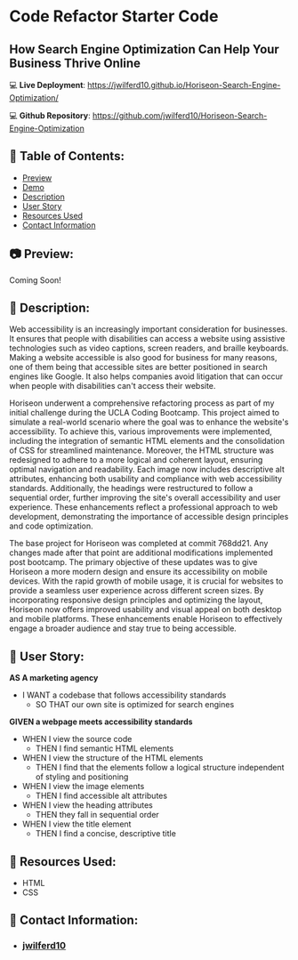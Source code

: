# Code Refactor Starter Code

## How Search Engine Optimization Can Help Your Business Thrive Online

:computer: **Live Deployment**: https://jwilferd10.github.io/Horiseon-Search-Engine-Optimization/

:computer: **Github Repository**: https://github.com/jwilferd10/Horiseon-Search-Engine-Optimization

## :open_file_folder: Table of Contents:
  - [Preview](#camera-preview)
  - [Demo](#movie_camera-demo)
  - [Description](#wave-description)
  - [User Story](#book-user-story)
  - [Resources Used](#floppy_disk-resources-used)
  - [Contact Information](#e-mail-contact-information)

## :camera: Preview:
Coming Soon!

## :wave: Description: 
Web accessibility is an increasingly important consideration for businesses. It ensures that people with disabilities can access a website using assistive technologies such as video captions, screen readers, and braille keyboards. Making a website accessible is also good for business for many reasons, one of them being that accessible sites are better positioned in search engines like Google. It also helps companies avoid litigation that can occur when people with disabilities can't access their website.

Horiseon underwent a comprehensive refactoring process as part of my initial challenge during the UCLA Coding Bootcamp. This project aimed to simulate a real-world scenario where the goal was to enhance the website's accessibility. To achieve this, various improvements were implemented, including the integration of semantic HTML elements and the consolidation of CSS for streamlined maintenance. Moreover, the HTML structure was redesigned to adhere to a more logical and coherent layout, ensuring optimal navigation and readability. Each image now includes descriptive alt attributes, enhancing both usability and compliance with web accessibility standards. Additionally, the headings were restructured to follow a sequential order, further improving the site's overall accessibility and user experience. These enhancements reflect a professional approach to web development, demonstrating the importance of accessible design principles and code optimization.

The base project for Horiseon was completed at commit 768dd21. Any changes made after that point are additional modifications implemented post bootcamp. The primary objective of these updates was to give Horiseon a more modern design and ensure its accessibility on mobile devices. With the rapid growth of mobile usage, it is crucial for websites to provide a seamless user experience across different screen sizes. By incorporating responsive design principles and optimizing the layout, Horiseon now offers improved usability and visual appeal on both desktop and mobile platforms. These enhancements enable Horiseon to effectively engage a broader audience and stay true to being accessible.

## :book: User Story:
**AS A marketing agency**
- I WANT a codebase that follows accessibility standards
    - SO THAT our own site is optimized for search engines

**GIVEN a webpage meets accessibility standards**
- WHEN I view the source code
    - THEN I find semantic HTML elements
- WHEN I view the structure of the HTML elements
    - THEN I find that the elements follow a logical structure independent of styling and positioning
- WHEN I view the image elements
    - THEN I find accessible alt attributes
- WHEN I view the heading attributes
    - THEN they fall in sequential order
- WHEN I view the title element
    - THEN I find a concise, descriptive title
  
## :floppy_disk: Resources Used:
- HTML
- CSS
  
## :e-mail: Contact Information:
- ### [jwilferd10](https://github.com/jwilferd10)
